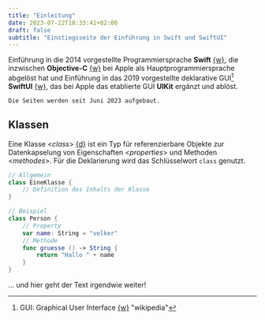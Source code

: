 ```yaml
---
title: "Einleitung"
date: 2023-07-22T18:33:41+02:00
draft: false
subtitle: "Einstiegsseite der Einführung in Swift und SwiftUI"
---
```


Einführung in die 2014 vorgestellte Programmiersprache **Swift** [{w}][w1], die inzwischen **Objective-C** [{w}][w2] bei Apple als Hauptprogrammiersprache abgelöst hat und Einführung in das 2019 vorgestellte deklarative GUI[^1] **SwiftUI** [{w}][w3], das bei Apple das etablierte GUI **UIKit** ergänzt und ablöst. 

[w1]: https://de.wikipedia.org/wiki/Swift_(Programmiersprache) "wikipedia"
[w2]: https://de.wikipedia.org/wiki/Objective-C "wikipedia"
[w3]: https://de.wikipedia.org/wiki/SwiftUI "wikipedia"

[^1]: GUI: Graphical User Interface [{w}](https://de.wikipedia.org/wiki/Grafische_Benutzeroberfläche) "wikipedia"

`Die Seiten werden seit Juni 2023 aufgebaut.`

## Klassen

Eine Klasse <_class_> [{d}][d1] ist ein Typ für referenzierbare Objekte zur Datenkapselung von Eigenschaften <_properties_> und Methoden <_methodes_>. Für die Deklarierung wird das Schlüsselwort `class` genutzt.   

[d1]: https://docs.swift.org/swift-book/documentation/the-swift-programming-language/classesandstructures "swift.org"

```swift
// Allgemein
class EineKlasse {
    // Definition des Inhalts der Klasse
}

// Beispiel
class Person {
    // Property
    var name: String = "volker"
    // Methode
    func gruesse () -> String {
        return "Hallo " + name
    }
}
```

... und hier geht der Text irgendwie weiter!



<!-- Button test -->
<!--
  <a class="btn btn-primary" href="/contact" role="button">Link</a>
-->
